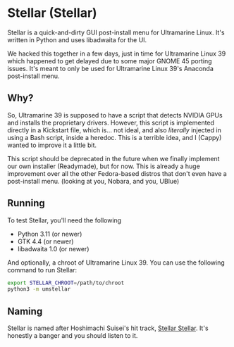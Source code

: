 # Stellar (Stellar)

Stellar is a quick-and-dirty GUI post-install menu for Ultramarine Linux. It's written in Python and uses libadwaita for the UI.

We hacked this together in a few days, just in time for Ultramarine Linux 39 which happened to get delayed due to some major GNOME 45 porting issues. It's meant to only be used for Ultramarine Linux 39's Anaconda post-install menu.

## Why?

So, Ultramarine 39 is supposed to have a script that detects NVIDIA GPUs and installs the proprietary drivers. However, this script is implemented directly in a Kickstart file, which is... not ideal, and also *literally* injected in using a Bash script, inside a heredoc. This is a terrible idea, and I (Cappy) wanted to improve it a little bit.

This script should be deprecated in the future when we finally implement our own installer (Readymade), but for now. This is already a huge improvement over all the other Fedora-based distros that don't even have a post-install menu. (looking at you, Nobara, and you, UBlue)

## Running

To test Stellar, you'll need the following

- Python 3.11 (or newer)
- GTK 4.4 (or newer)
- libadwaita 1.0 (or newer)

And optionally, a chroot of Ultramarine Linux 39. You can use the following command to run Stellar:

```sh
export STELLAR_CHROOT=/path/to/chroot
python3 -m umstellar
```

## Naming

Stellar is named after Hoshimachi Suisei's hit track, [Stellar Stellar]. It's honestly a banger and you should listen to it.

[Stellar Stellar]: https://youtu.be/a51VH9BYzZA
